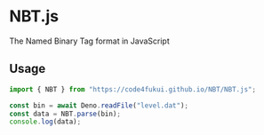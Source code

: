 # NBT.js

The Named Binary Tag format in JavaScript

## Usage

```JavaScript
import { NBT } from "https://code4fukui.github.io/NBT/NBT.js";

const bin = await Deno.readFile("level.dat");
const data = NBT.parse(bin);
console.log(data);
```
